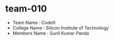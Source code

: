 # team-010

* Team Name : CodeX
* College Name : Silicon Institute of Technology
* Members Name : Sunil Kumar Panda
